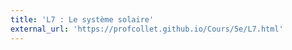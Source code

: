 ```yaml
---
title: 'L7 : Le système solaire'
external_url: 'https://profcollet.github.io/Cours/5e/L7.html'
---
```


